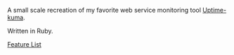 A small scale recreation of my favorite web service monitoring tool [Uptime-kuma](https://github.com/louislam/uptime-kuma).

Written in Ruby.

[Feature List](documents/features.md)